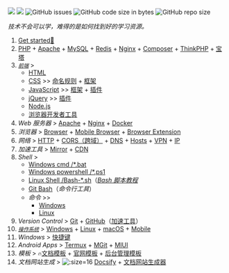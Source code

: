 <br/>

![](https://flat.badgen.net/github/last-commit/vc-awesome/docs-learning?icon=github&color=blue) ![](https://flat.badgen.net/github/commits/vc-awesome/docs-learning?icon=github) ![GitHub issues](https://img.shields.io/github/issues/vc-awesome/docs-learning?logo=github&style=flat-square&color=lightgrey) ![GitHub code size in bytes](https://img.shields.io/github/languages/code-size/vc-awesome/docs-learning?logo=github&style=social) ![GitHub repo size](https://img.shields.io/github/repo-size/vc-awesome/docs-learning?logo=github&style=social)


<div class="flash-messages">
  <div class="flash">
    <i>技术不会可以学，难得的是如何找到好的学习资源。</i>
  </div>
</div>


1. [Get started🔻](home/get-started.md)
2. [PHP](back-end/php/README.md) + [Apache](back-end/apache.md) + [MySQL](database/mysql/README.md) + [Redis](database/redis/README.md) + [Nginx](back-end/nginx.md) + [Composer](back-end/composer/README.md) + [ThinkPHP](back-end/thinkphp/README.md) + [宝塔](tools/bt.md)
3. _[`前端`](front-end/README.md)_ > 
    - [HTML](front-end/html/README.md)
    - [CSS](front-end/css/README.md) >> [命名规则](front-end/css/css-命名规则.md) + [框架](开发框架/README.md#css-框架)
    - [JavaScript](front-end/javascript/README.md) >> [框架](开发框架/README.md#javascript-框架) + [插件](开发框架/javascript-plugins.md)
    - [jQuery](front-end/jquery.md) >> [插件](开发框架/README.md#jQueryjs)
    - [Node.js](front-end/node.js/README.md)
    - [浏览器开发者工具](tools/browser.md#开发者工具)
4. _Web 服务器_ > [Apache](back-end/apache.md) + [Nginx](back-end/nginx.md) + [Docker](back-end/docker.md)
5. _浏览器_ > [Browser](tools/browser.md) + [Mobile Browser](os/mobile/browser.md) + <ion-icon name="extension-puzzle-outline"></ion-icon>  [Browser Extension](tools/browser-extensions.md)
6. _网络_ > [HTTP](essential/http.md) + [CORS（跨域）](essential/http.md#跨域) + [DNS](essential/dns.md) + [Hosts](tools/hosts.md) + [VPN](tools/vpn.md) + [IP](essential/README.md#ip)
7. _加速工具_ > [Mirror](home/README.md#镜像站) + [CDN](front-end/README.md#cdn-⚡)
8. _Shell_ >
    - [Windows cmd /*.bat](os/windows/README.md#windows-bat-脚本)
    - [Windows powershell /*.ps1](os/windows/README.md#windows-powershell)
    -  [Linux Shell /Bash-*.sh](os/linux/linux-shell.md)（[*Bash 脚本教程*](https://wangdoc.com/bash/)
    - [Git Bash](https://git-scm.com/book/en/v2/Appendix-A:-Git-in-Other-Environments-Git-in-Bash)（*命令行工具*）
    - _命令_ >>
        - [Windows](os/windows/windows-cli.md)
        - [Linux](os/linux/linux%20指令.md)
9. _Version Control_ > [Git](tools/git.md) + [GitHub](tools/github.md)（[加速工具](tools/github.md#工具-1)）
10. _[`操作系统`](os/README.md)_ > [Windows](os/windows/README.md) + [Linux](os/linux/README.md) + [macOS](os/mac/README.md) + [Mobile](os/mobile/README.md)
11. _Windows_ > [快捷键](os/windows/README.md#windows-快捷键-⌨)
12. _Android Apps_ > [Termux](os/mobile/app-termux.md) + [MGit](os/mobile/mgit.md) + [MIUI](os/mobile/mi.md)
13. _模板_ > <small>🔥</small>[文档模板](home/document-template.md) + [官网模板](开发框架/official-website.md) + [后台管理模板](开发框架/后台模板/README.md)
14. _文档网站生成_ > ![](http://docsify.js.org/_media/favicon.ico ':size=16') [Docsify](tools/docsify.md) + [文档网站生成器](开发框架/README.md#文档网站生成器)

<!-- <details>
<summary>🎉🎉🎉 <span style="color:red">click to expand ~</span></summary>


[get-started](./home/get-started.md ':include')

</details> -->



<!-- <iframe src="https://ip.skk.moe/simple" style="width: 100%; border: 0"></iframe> -->
